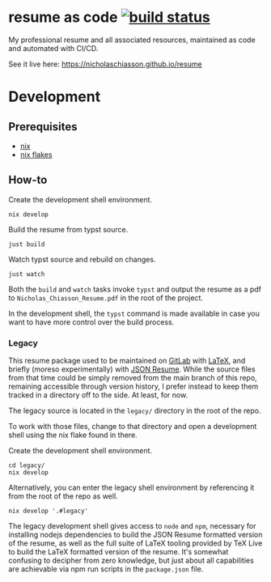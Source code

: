 # resume as code [![build status](https://github.com/nicholaschiasson/resume/actions/workflows/main.yml/badge.svg)](https://github.com/nicholaschiasson/resume/actions)

My professional resume and all associated resources, maintained as code and automated with CI/CD.

See it live here: https://nicholaschiasson.github.io/resume

# Development

## Prerequisites

- [nix](https://nixos.org/download.html)
- [nix flakes](https://nixos.wiki/wiki/Flakes#Enable_flakes)

## How-to

Create the development shell environment.

```shell
nix develop
```

Build the resume from typst source.

```shell
just build
```

Watch typst source and rebuild on changes.

```shell
just watch
```

Both the `build` and `watch` tasks invoke `typst` and output the resume as a pdf to `Nicholas_Chiasson_Resume.pdf` in the root of the project.

In the development shell, the `typst` command is made available in case you want to have more control over the build process.

### Legacy

This resume package used to be maintained on [GitLab](https://gitlab.com/nicholaschiasson/resume "Sorry! It's private now!") with [LaTeX](https://www.latex-project.org/), and briefly (moreso experimentally) with [JSON Resume](https://jsonresume.org/). While the source files from that time could be simply removed from the main branch of this repo, remaining accessible through version history, I prefer instead to keep them tracked in a directory off to the side. At least, for now.

The legacy source is located in the `legacy/` directory in the root of the repo.

To work with those files, change to that directory and open a development shell using the nix flake found in there.

Create the development shell environment.

```shell
cd legacy/
nix develop
```

Alternatively, you can enter the legacy shell environment by referencing it from the root of the repo as well.

```shell
nix develop '.#legacy'
```

The legacy development shell gives access to `node` and `npm`, necessary for installing nodejs dependencies to build the JSON Resume formatted version of the resume, as well as the full suite of LaTeX tooling provided by TeX Live to build the LaTeX formatted version of the resume. It's somewhat confusing to decipher from zero knowledge, but just about all capabilities are achievable via npm run scripts in the `package.json` file.
